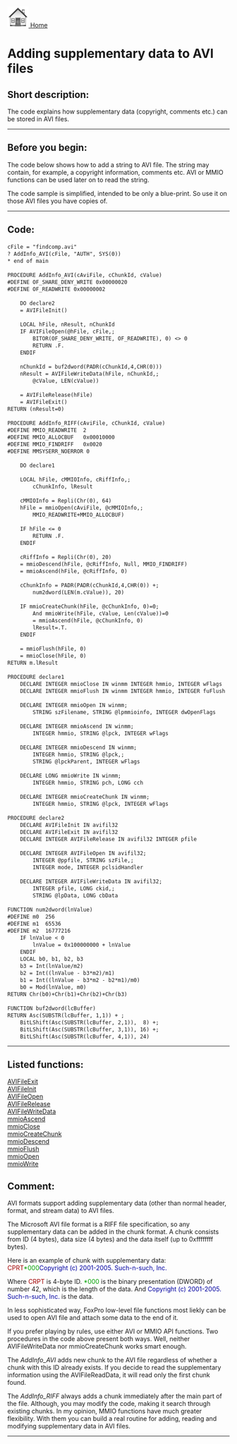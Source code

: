 [<img src="../images/home.png"> Home ](https://github.com/VFPX/Win32API)  

# Adding supplementary data to AVI files

## Short description:
The code explains how supplementary data (copyright, comments etc.) can be stored in AVI files.  
***  


## Before you begin:
The code below shows how to add a string to AVI file. The string may contain, for example, a copyright information, comments etc. AVI or MMIO functions can be used later on to read the string.   

The code sample is simplified, intended to be only a blue-print. So use it on those AVI files you have copies of.  
  
***  


## Code:
```foxpro  
cFile = "findcomp.avi"
? AddInfo_AVI(cFile, "AUTH", SYS(0))
* end of main

PROCEDURE AddInfo_AVI(cAviFile, cChunkId, cValue)
#DEFINE OF_SHARE_DENY_WRITE 0x00000020
#DEFINE OF_READWRITE 0x00000002

	DO declare2
	= AVIFileInit()
	
	LOCAL hFile, nResult, nChunkId
	IF AVIFileOpen(@hFile, cFile,;
		BITOR(OF_SHARE_DENY_WRITE, OF_READWRITE), 0) <> 0
		RETURN .F.
	ENDIF
	
	nChunkId = buf2dword(PADR(cChunkId,4,CHR(0)))
	nResult = AVIFileWriteData(hFile, nChunkId,;
		@cValue, LEN(cValue))

	= AVIFileRelease(hFile)
	= AVIFileExit()
RETURN (nResult=0)

PROCEDURE AddInfo_RIFF(cAviFile, cChunkId, cValue)
#DEFINE MMIO_READWRITE  2
#DEFINE MMIO_ALLOCBUF   0x00010000
#DEFINE MMIO_FINDRIFF   0x0020
#DEFINE MMSYSERR_NOERROR 0

	DO declare1

	LOCAL hFile, cMMIOInfo, cRiffInfo,;
		cChunkInfo, lResult

	cMMIOInfo = Repli(Chr(0), 64)
	hFile = mmioOpen(cAviFile, @cMMIOInfo,;
		MMIO_READWRITE+MMIO_ALLOCBUF)

	IF hFile <= 0
		RETURN .F.
	ENDIF

	cRiffInfo = Repli(Chr(0), 20)
	= mmioDescend(hFile, @cRiffInfo, Null, MMIO_FINDRIFF)
	= mmioAscend(hFile, @cRiffInfo, 0)

	cChunkInfo = PADR(PADR(cChunkId,4,CHR(0)) +;
		num2dword(LEN(m.cValue)), 20)

	IF mmioCreateChunk(hFile, @cChunkInfo, 0)=0;
		And mmioWrite(hFile, cValue, Len(cValue))=0
		= mmioAscend(hFile, @cChunkInfo, 0)
		lResult=.T.
	ENDIF

	= mmioFlush(hFile, 0)
	= mmioClose(hFile, 0)
RETURN m.lResult

PROCEDURE declare1
	DECLARE INTEGER mmioClose IN winmm INTEGER hmmio, INTEGER wFlags
	DECLARE INTEGER mmioFlush IN winmm INTEGER hmmio, INTEGER fuFlush

	DECLARE INTEGER mmioOpen IN winmm;
		STRING szFilename, STRING @lpmmioinfo, INTEGER dwOpenFlags

	DECLARE INTEGER mmioAscend IN winmm;
		INTEGER hmmio, STRING @lpck, INTEGER wFlags

	DECLARE INTEGER mmioDescend IN winmm;
		INTEGER hmmio, STRING @lpck,;
		STRING @lpckParent, INTEGER wFlags

	DECLARE LONG mmioWrite IN winmm;
		INTEGER hmmio, STRING pch, LONG cch

	DECLARE INTEGER mmioCreateChunk IN winmm;
		INTEGER hmmio, STRING @lpck, INTEGER wFlags

PROCEDURE declare2
	DECLARE AVIFileInit IN avifil32
	DECLARE AVIFileExit IN avifil32
	DECLARE INTEGER AVIFileRelease IN avifil32 INTEGER pfile

	DECLARE INTEGER AVIFileOpen IN avifil32;
		INTEGER @ppfile, STRING szFile,;
		INTEGER mode, INTEGER pclsidHandler

	DECLARE INTEGER AVIFileWriteData IN avifil32;
		INTEGER pfile, LONG ckid,;
		STRING @lpData, LONG cbData

FUNCTION num2dword(lnValue)
#DEFINE m0  256
#DEFINE m1  65536
#DEFINE m2  16777216
	IF lnValue < 0
		lnValue = 0x100000000 + lnValue
	ENDIF
	LOCAL b0, b1, b2, b3
	b3 = Int(lnValue/m2)
	b2 = Int((lnValue - b3*m2)/m1)
	b1 = Int((lnValue - b3*m2 - b2*m1)/m0)
	b0 = Mod(lnValue, m0)
RETURN Chr(b0)+Chr(b1)+Chr(b2)+Chr(b3)

FUNCTION buf2dword(lcBuffer)
RETURN Asc(SUBSTR(lcBuffer, 1,1)) + ;
	BitLShift(Asc(SUBSTR(lcBuffer, 2,1)),  8) +;
	BitLShift(Asc(SUBSTR(lcBuffer, 3,1)), 16) +;
	BitLShift(Asc(SUBSTR(lcBuffer, 4,1)), 24)  
```  
***  


## Listed functions:
[AVIFileExit](../libraries/avifil32/AVIFileExit.md)  
[AVIFileInit](../libraries/avifil32/AVIFileInit.md)  
[AVIFileOpen](../libraries/avifil32/AVIFileOpen.md)  
[AVIFileRelease](../libraries/avifil32/AVIFileRelease.md)  
[AVIFileWriteData](../libraries/avifil32/AVIFileWriteData.md)  
[mmioAscend](../libraries/winmm/mmioAscend.md)  
[mmioClose](../libraries/winmm/mmioClose.md)  
[mmioCreateChunk](../libraries/winmm/mmioCreateChunk.md)  
[mmioDescend](../libraries/winmm/mmioDescend.md)  
[mmioFlush](../libraries/winmm/mmioFlush.md)  
[mmioOpen](../libraries/winmm/mmioOpen.md)  
[mmioWrite](../libraries/winmm/mmioWrite.md)  

## Comment:
AVI formats support adding supplementary data (other than normal header, format, and stream data) to AVI files.   
  
The Microsoft AVI file format is a RIFF file specification, so any supplementary data can be added in the chunk format. A chunk consists from ID (4 bytes), data size (4 bytes) and the data itself (up to 0xffffffff bytes).  
  
Here is an example of chunk with supplementary data:  
<font color=#a00000>CPRT</font><font color=#00a000>*000</font><font color=#0000a0>Copyright (c) 2001-2005. Such-n-such, Inc.</font>  
  
Where <font color=#a00000>CRPT</font> is 4-byte ID. <font color=#00a000>*000</font> is the binary presentation (DWORD) of number 42, which is the length of the data. And <font color=#0000a0>Copyright (c) 2001-2005. Such-n-such, Inc.</font> is the data.  
  
In less sophisticated way, FoxPro low-level file functions most liekly can be used to open AVI file and attach some data to the end of it.  
  
If you prefer playing by rules, use either AVI or MMIO API functions. Two procedures in the code above present both ways. Well, neither AVIFileWriteData nor mmioCreateChunk works smart enough.   
  
The *AddInfo_AVI* adds new chunk to the AVI file regardless of whether a chunk with this ID already exists. If you decide to read the supplementary information using the AVIFileReadData, it will read only the first chunk found.  
  
The *AddInfo_RIFF* always adds a chunk immediately after the main part of the file. Although, you may modify the code, making it search through existing chunks. In my opinion, MMIO functions have much greater flexibility. With them you can build a real routine for adding, reading and modifying supplementary data in AVI files.  
  
***  


